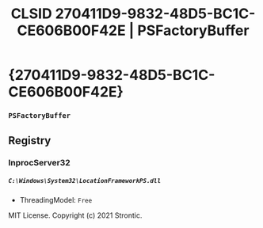 ﻿---
title: "CLSID 270411D9-9832-48D5-BC1C-CE606B00F42E | PSFactoryBuffer"
excerpt: What is COM-Object CLSID 270411D9-9832-48D5-BC1C-CE606B00F42E?
---

# {270411D9-9832-48D5-BC1C-CE606B00F42E}

### `PSFactoryBuffer`

## Registry


### InprocServer32

##### `C:\Windows\System32\LocationFrameworkPS.dll`
* ThreadingModel: `Free`

MIT License. Copyright (c) 2021 Strontic.


